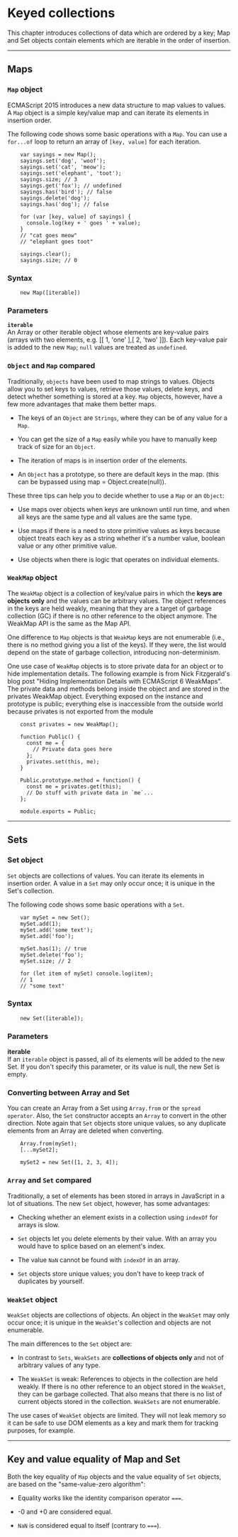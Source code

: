 # Keyed collections

This chapter introduces collections of data which are ordered by a key; Map and Set objects contain elements which are iterable in the order of insertion.

<hr />

## Maps

### `Map` object

ECMAScript 2015 introduces a new data structure to map values to values. A `Map` object is a simple key/value map and can iterate its elements in insertion order.

The following code shows some basic operations with a `Map`. You can use a `for...of` loop to return an array of `[key, value]` for each iteration.
```
    var sayings = new Map();
    sayings.set('dog', 'woof');
    sayings.set('cat', 'meow');
    sayings.set('elephant', 'toot');
    sayings.size; // 3
    sayings.get('fox'); // undefined
    sayings.has('bird'); // false
    sayings.delete('dog');
    sayings.has('dog'); // false

    for (var [key, value] of sayings) {
      console.log(key + ' goes ' + value);
    }
    // "cat goes meow"
    // "elephant goes toot"

    sayings.clear();
    sayings.size; // 0
```

### Syntax

```
    new Map([iterable])
```

### Parameters

**`iterable`** <br />
An Array or other iterable object whose elements are key-value pairs (arrays with two elements, e.g. [[ 1, 'one' ],[ 2, 'two' ]]). Each key-value pair is added to the new `Map`; `null` values are treated as `undefined`.

### `Object` and `Map` compared

Traditionally, `objects` have been used to map strings to values. Objects allow you to set keys to values, retrieve those values, delete keys, and detect whether something is stored at a key. `Map` objects, however, have a few more advantages that make them better maps.

* The keys of an `Object` are `Strings`, where they can be of any value for a `Map`.

* You can get the size of a `Map` easily while you have to manually keep track of size for an `Object`.

* The iteration of maps is in insertion order of the elements.

* An `Object` has a prototype, so there are default keys in the map. (this can be bypassed using map = Object.create(null)).

These three tips can help you to decide whether to use a `Map` or an `Object`:

* Use maps over objects when keys are unknown until run time, and when all keys are the same type and all values are the same type.

* Use maps if there is a need to store primitive values as keys because object treats each key as a string whether it's a number value, boolean value or any other primitive value.

* Use objects when there is logic that operates on individual elements.

### `WeakMap` object

The `WeakMap` object is a collection of key/value pairs in which the **keys are objects only** and the values can be arbitrary values. The object references in the keys are held weakly, meaning that they are a target of garbage collection (GC) if there is no other reference to the object anymore. The WeakMap API is the same as the Map API.

One difference to `Map` objects is that `WeakMap` keys are not enumerable (i.e., there is no method giving you a list of the keys). If they were, the list would depend on the state of garbage collection, introducing non-determinism.

One use case of `WeakMap` objects is to store private data for an object or to hide implementation details. The following example is from Nick Fitzgerald's blog post "Hiding Implementation Details with ECMAScript 6 WeakMaps". The private data and methods belong inside the object and are stored in the privates WeakMap object. Everything exposed on the instance and prototype is public; everything else is inaccessible from the outside world because privates is not exported from the module
```
    const privates = new WeakMap();

    function Public() {
      const me = {
        // Private data goes here
      };
      privates.set(this, me);
    }

    Public.prototype.method = function() {
      const me = privates.get(this);
      // Do stuff with private data in `me`...
    };

    module.exports = Public;
```

<hr />

## Sets

### Set object

`Set` objects are collections of values. You can iterate its elements in insertion order. A value in a `Set` may only occur once; it is unique in the Set's collection.

The following code shows some basic operations with a `Set`.
```
    var mySet = new Set();
    mySet.add(1);
    mySet.add('some text');
    mySet.add('foo');

    mySet.has(1); // true
    mySet.delete('foo');
    mySet.size; // 2

    for (let item of mySet) console.log(item);
    // 1
    // "some text"
```

### Syntax

```
    new Set([iterable]);
```

### Parameters

**iterable** <br />
If an `iterable` object is passed, all of its elements will be added to the new Set. If you don't specify this parameter, or its value is null, the new Set is empty.

### Converting between Array and Set

You can create an Array from a Set using `Array.from` or the `spread operator`. Also, the `Set` constructor accepts an `Array` to convert in the other direction. Note again that `Set` objects store unique values, so any duplicate elements from an Array are deleted when converting.
```
    Array.from(mySet);
    [...mySet2];

    mySet2 = new Set([1, 2, 3, 4]);
```

### `Array` and `Set` compared

Traditionally, a set of elements has been stored in arrays in JavaScript in a lot of situations. The new `Set` object, however, has some advantages:

* Checking whether an element exists in a collection using `indexOf` for arrays is slow.

* `Set` objects let you delete elements by their value. With an array you would have to splice based on an element's index.

* The value `NaN` cannot be found with `indexOf` in an array.

* `Set` objects store unique values; you don't have to keep track of duplicates by yourself.

### `WeakSet` object

`WeakSet` objects are collections of objects. An object in the `WeakSet` may only occur once; it is unique in the `WeakSet`'s collection and objects are not enumerable.

The main differences to the `Set` object are:

* In contrast to `Sets`, `WeakSets` are **collections of objects only** and not of arbitrary values of any type.

* The `WeakSet` is weak: References to objects in the collection are held weakly. If there is no other reference to an object stored in the `WeakSet`, they can be garbage collected. That also means that there is no list of current objects stored in the collection. `WeakSets` are not enumerable.

The use cases of `WeakSet` objects are limited. They will not leak memory so it can be safe to use DOM elements as a key and mark them for tracking purposes, for example.

<hr />

## Key and value equality of Map and Set

Both the key equality of `Map` objects and the value equality of `Set` objects, are based on the "same-value-zero algorithm":

* Equality works like the identity comparison operator `===`.

* -0 and +0 are considered equal.

* `NaN` is considered equal to itself (contrary to `===`).
